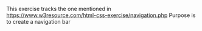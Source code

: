 This exercise tracks the one mentioned in https://www.w3resource.com/html-css-exercise/navigation.php
Purpose is to create a navigation bar